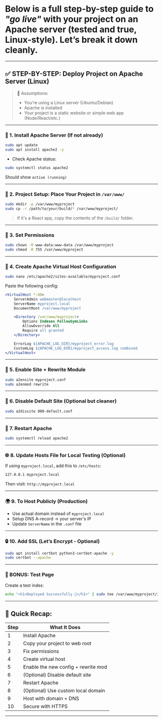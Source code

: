 # Below is a full step-by-step guide to *"go live"* with your project on an Apache server (tested and true, Linux-style). Let’s break it down cleanly.

---

## ✅ STEP-BY-STEP: Deploy Project on Apache Server (Linux)

> 🧭 Assumptions:
>
> * You're using a Linux server (Ubuntu/Debian)
> * Apache is installed
> * Your project is a static website or simple web app (Node/React/etc.)

---

### 🔧 1. **Install Apache Server (If not already)**

```bash
sudo apt update
sudo apt install apache2 -y
```

* Check Apache status:

```bash
sudo systemctl status apache2
```

Should show `active (running)`

---

### 📁 2. **Project Setup: Place Your Project in `/var/www/`**

```bash
sudo mkdir -p /var/www/myproject
sudo cp -r /path/to/your/build/* /var/www/myproject/
```

> If it's a React app, copy the contents of the `/build/` folder.

---

### 🔑 3. **Set Permissions**

```bash
sudo chown -R www-data:www-data /var/www/myproject
sudo chmod -R 755 /var/www/myproject
```

---

### 📝 4. **Create Apache Virtual Host Configuration**

```bash
sudo nano /etc/apache2/sites-available/myproject.conf
```

Paste the following config:

```apache
<VirtualHost *:80>
    ServerAdmin webmaster@localhost
    ServerName myproject.local
    DocumentRoot /var/www/myproject

    <Directory /var/www/myproject>
        Options Indexes FollowSymLinks
        AllowOverride All
        Require all granted
    </Directory>

    ErrorLog ${APACHE_LOG_DIR}/myproject_error.log
    CustomLog ${APACHE_LOG_DIR}/myproject_access.log combined
</VirtualHost>
```

---

### 🔗 5. **Enable Site + Rewrite Module**

```bash
sudo a2ensite myproject.conf
sudo a2enmod rewrite
```

---

### 🧹 6. **Disable Default Site (Optional but cleaner)**

```bash
sudo a2dissite 000-default.conf
```

---

### 🔄 7. **Restart Apache**

```bash
sudo systemctl reload apache2
```

---

### 🌐 8. **Update Hosts File for Local Testing (Optional)**

If using `myproject.local`, add this to `/etc/hosts`:

```bash
127.0.0.1 myproject.local
```

Then visit: `http://myproject.local`

---

### 🌍 9. **To Host Publicly (Production)**

* Use actual domain instead of `myproject.local`
* Setup DNS A-record → your server's IP
* Update `ServerName` in the `.conf` file

---

### 🔒 10. **Add SSL (Let’s Encrypt - Optional)**

```bash
sudo apt install certbot python3-certbot-apache -y
sudo certbot --apache
```

---

### 🧪 BONUS: Test Page

Create a test index:

```bash
echo "<h1>Deployed Successfully 🎉</h1>" | sudo tee /var/www/myproject/index.html
```

---

## 🎯 Quick Recap:

| Step | What It Does                        |
| ---- | ----------------------------------- |
| 1    | Install Apache                      |
| 2    | Copy your project to web root       |
| 3    | Fix permissions                     |
| 4    | Create virtual host                 |
| 5    | Enable the new config + rewrite mod |
| 6    | (Optional) Disable default site     |
| 7    | Restart Apache                      |
| 8    | (Optional) Use custom local domain  |
| 9    | Host with domain + DNS              |
| 10   | Secure with HTTPS                   |

---

